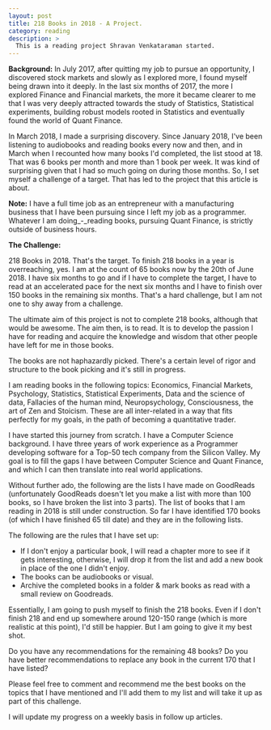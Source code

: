 ```yaml
---
layout: post
title: 218 Books in 2018 - A Project.
category: reading
description: >
  This is a reading project Shravan Venkataraman started.
---
```


**Background:** In July 2017, after quitting my job to pursue an opportunity, I discovered stock markets and slowly as I explored more, I found myself being drawn into it deeply. In the last six months of 2017, the more I explored Finance and Financial markets, the more it became clearer to me that I was very deeply attracted towards the study of Statistics, Statistical experiments, building robust models rooted in Statistics and eventually found the world of Quant Finance.

In March 2018, I made a surprising discovery. Since January 2018, I've been listening to audiobooks and reading books every now and then, and in March when I recounted how many books I'd completed, the list stood at 18. That was 6 books per month and more than 1 book per week. It was kind of surprising given that I had so much going on during those months. So, I set myself a challenge of a target. That has led to the project that this article is about.

**Note:** I have a full time job as an entrepreneur with a manufacturing business that I have been pursuing since I left my job as a programmer. Whatever I am doing_-_reading books, pursuing Quant Finance, is strictly outside of business hours.

**The Challenge:**

218 Books in 2018. That's the target. To finish 218 books in a year is overreaching, yes. I am at the count of 65 books now by the 20th of June 2018. I have six months to go and if I have to complete the target, I have to read at an accelerated pace for the next six months and I have to finish over 150 books in the remaining six months. That's a hard challenge, but I am not one to shy away from a challenge.

The ultimate aim of this project is not to complete 218 books, although that would be awesome. The aim then, is to read. It is to develop the passion I have for reading and acquire the knowledge and wisdom that other people have left for me in those books.

The books are not haphazardly picked. There's a certain level of rigor and structure to the book picking and it's still in progress. 

I am reading books in the following topics: Economics, Financial Markets, Psychology, Statistics, Statistical Experiments, Data and the science of data, Fallacies of the human mind, Neuropsychology, Consciousness, the art of Zen and Stoicism. These are all inter-related in a way that fits perfectly for my goals, in the path of becoming a quantitative trader.

I have started this journey from scratch. I have a Computer Science background. I have three years of work experience as a Programmer developing software for a Top-50 tech company from the Silicon Valley. My goal is to fill the gaps I have between Computer Science and Quant Finance, and which I can then translate into real world applications.

Without further ado, the following are the lists I have made on GoodReads (unfortunately GoodReads doesn't let you make a list with more than 100 books, so I have broken the list into 3 parts). The list of books that I am reading in 2018 is still under construction. So far I have identified 170 books (of which I have finished 65 till date) and they are in the following lists.

The following are the rules that I have set up:

* If I don't enjoy a particular book, I will read a chapter more to see if it gets interesting, otherwise, I will drop it from the list and add a new book in place of the one I didn't enjoy.
* The books can be audiobooks or visual.
* Archive the completed books in a folder & mark books as read with a small review on Goodreads.

Essentially, I am going to push myself to finish the 218 books. Even if I don't finish 218 and end up somewhere around 120-150 range (which is more realistic at this point), I'd still be happier. But I am going to give it my best shot.

Do you have any recommendations for the remaining 48 books? Do you have better recommendations to replace any book in the current 170 that I have listed?

Please feel free to comment and recommend me the best books on the topics that I have mentioned and I'll add them to my list and will take it up as part of this challenge.

I will update my progress on a weekly basis in follow up articles.

